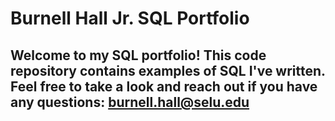 # Burnell Hall Jr. SQL Portfolio 

## Welcome to my SQL portfolio! This code repository contains examples of SQL I've written. Feel free to take a look and reach out if you have any questions: burnell.hall@selu.edu
